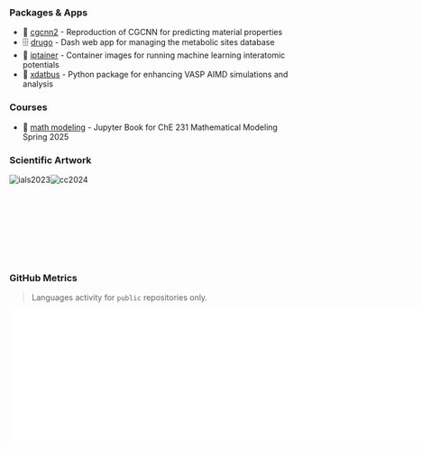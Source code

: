 <!--
### Hi there 👋
Visit my [personal webpage](https://jcwang.dev/) for more details about my experience.

- 🎓 I am a UMass BTP & ChemE Douglas Fellow, and a Ph.D. candidate in chemical engineering at **UMass Amherst**.
- 💊 I was a Material and Analytical Sciences Co-Op at **Boehringer Ingelheim**.
- 🥽 I am interested in 3D visualization of chemical structures. You can view my work on my [Sketchfab webpage](https://sketchfab.com/gur0bi).
-->


### Packages & Apps

- 🔮 [cgcnn2](https://github.com/jcwang587/cgcnn2) - Reproduction of CGCNN for predicting material properties
- 🗄️ [drugo](https://github.com/jcwang587/drugo) - Dash web app for managing the metabolic sites database
- 🐳 [iptainer](https://hub.docker.com/r/jcwang587/iptainer) - Container images for running machine learning interatomic potentials
- 🚌 [xdatbus](https://github.com/jcwang587/xdatbus) - Python package for enhancing VASP AIMD simulations and analysis 

<!--
  [![Release](https://img.shields.io/github/v/release/jcwang-dev/xdatbus)](https://github.com/jcwang-dev/xdatbus/releases/latest)
  [![PyPI Downloads](https://static.pepy.tech/badge/xdatbus)](https://pepy.tech/projects/xdatbus)
-->

<!--
  [![Release](https://img.shields.io/github/v/release/jcwang-dev/cgcnn2)](https://github.com/jcwang-dev/cgcnn2/releases/latest)
  [![PyPI Downloads](https://static.pepy.tech/badge/cgcnn2)](https://pepy.tech/projects/cgcnn2)
-->

<!--
  [![Release](https://img.shields.io/github/v/release/jcwang-dev/drugo)](https://github.com/jcwang-dev/drugo/releases/latest)
  [![Heroku Status](https://img.shields.io/badge/Heroku-5A1BA9?logo=heroku)](https://drugo-a54338d8b0d8.herokuapp.com/)
-->

### Courses

- 📝 [math modeling](https://jcwang.dev/math-modeling/preface.html) - Jupyter Book for ChE 231 Mathematical Modeling Spring 2025


### Scientific Artwork

<div style="display: flex; align-items: center;">
  <img height="150" alt="ials2023" src="https://jcwang.dev/photo/ials2023.jpg">
  <img height="150" alt="cc2024" src="https://jcwang.dev/photo/cc2024.png">
</div>



<!--
  [![Jupyter Book Badge](https://jupyterbook.org/badge.svg)](https://jcwang.org/math-modeling/)
  [![DOI](https://zenodo.org/badge/821043229.svg)](https://doi.org/10.5281/zenodo.14303610)
-->

<!--
Here are some ideas to get you started:

- 🔭 I’m currently working on ...
- 🌱 I’m currently learning ...
- 👯 I’m looking to collaborate on ...
- 🤔 I’m looking for help with ...
- 💬 Ask me about ...
- 📫 How to reach me: ...
- 😄 Pronouns: ...
- ⚡ Fun fact: ...
-->

### GitHub Metrics 

> Languages activity for `public` repositories only.

<div style="display: flex; align-items: center;">
  <img width="395" alt="languages" src="/languages.svg">
  <img width="395" alt="base" src="/base.svg">
</div>
